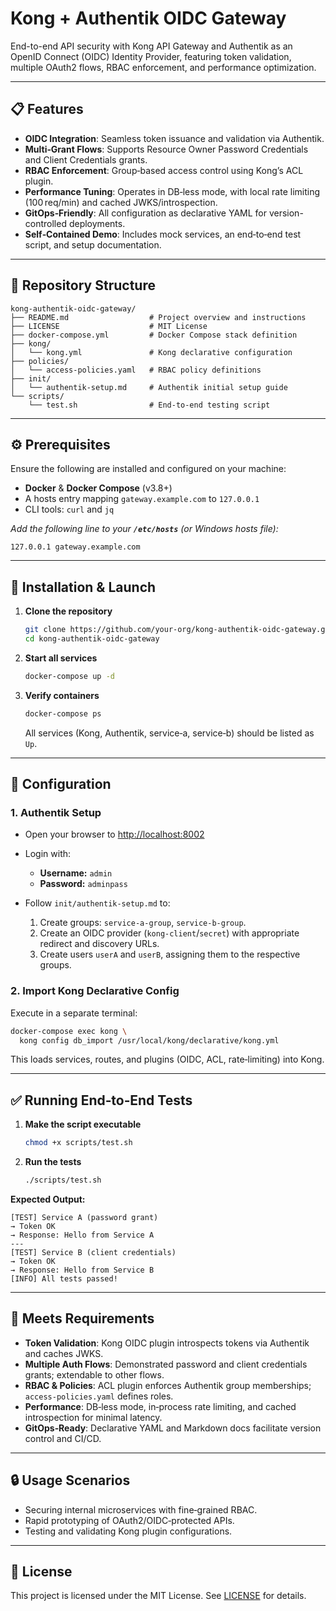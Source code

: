 # Kong + Authentik OIDC Gateway

End-to-end API security with Kong API Gateway and Authentik as an OpenID Connect (OIDC) Identity Provider, featuring token validation, multiple OAuth2 flows, RBAC enforcement, and performance optimization.

---

## 📋 Features

* **OIDC Integration**: Seamless token issuance and validation via Authentik.
* **Multi‑Grant Flows**: Supports Resource Owner Password Credentials and Client Credentials grants.
* **RBAC Enforcement**: Group‑based access control using Kong’s ACL plugin.
* **Performance Tuning**: Operates in DB‑less mode, with local rate limiting (100 req/min) and cached JWKS/introspection.
* **GitOps‑Friendly**: All configuration as declarative YAML for version-controlled deployments.
* **Self‑Contained Demo**: Includes mock services, an end‑to‑end test script, and setup documentation.

---

## 📁 Repository Structure

```
kong-authentik-oidc-gateway/
├── README.md                  # Project overview and instructions
├── LICENSE                    # MIT License
├── docker-compose.yml         # Docker Compose stack definition
├── kong/
│   └── kong.yml               # Kong declarative configuration
├── policies/
│   └── access-policies.yaml   # RBAC policy definitions
├── init/
│   └── authentik-setup.md     # Authentik initial setup guide
└── scripts/
    └── test.sh                # End-to-end testing script
```

---

## ⚙️ Prerequisites

Ensure the following are installed and configured on your machine:

* **Docker** & **Docker Compose** (v3.8+)
* A hosts entry mapping `gateway.example.com` to `127.0.0.1`
* CLI tools: `curl` and `jq`

*Add the following line to your **`/etc/hosts`** (or Windows hosts file):*

```
127.0.0.1 gateway.example.com
```

---

## 🚀 Installation & Launch

1. **Clone the repository**

   ```bash
   git clone https://github.com/your-org/kong-authentik-oidc-gateway.git
   cd kong-authentik-oidc-gateway
   ```

2. **Start all services**

   ```bash
   docker-compose up -d
   ```

3. **Verify containers**

   ```bash
   docker-compose ps
   ```

   All services (Kong, Authentik, service‑a, service‑b) should be listed as `Up`.

---

## 🔧 Configuration

### 1. Authentik Setup

* Open your browser to [http://localhost:8002](http://localhost:8002)
* Login with:

  * **Username:** `admin`
  * **Password:** `adminpass`
* Follow `init/authentik-setup.md` to:

  1. Create groups: `service-a-group`, `service-b-group`.
  2. Create an OIDC provider (`kong-client`/`secret`) with appropriate redirect and discovery URLs.
  3. Create users `userA` and `userB`, assigning them to the respective groups.

### 2. Import Kong Declarative Config

Execute in a separate terminal:

```bash
docker-compose exec kong \
  kong config db_import /usr/local/kong/declarative/kong.yml
```

This loads services, routes, and plugins (OIDC, ACL, rate‑limiting) into Kong.

---

## ✅ Running End‑to‑End Tests

1. **Make the script executable**

   ```bash
   chmod +x scripts/test.sh
   ```

2. **Run the tests**

   ```bash
   ./scripts/test.sh
   ```

**Expected Output:**

```
[TEST] Service A (password grant)
→ Token OK
→ Response: Hello from Service A
---
[TEST] Service B (client credentials)
→ Token OK
→ Response: Hello from Service B
[INFO] All tests passed!
```

---

## 🎯 Meets Requirements

* **Token Validation**: Kong OIDC plugin introspects tokens via Authentik and caches JWKS.
* **Multiple Auth Flows**: Demonstrated password and client credentials grants; extendable to other flows.
* **RBAC & Policies**: ACL plugin enforces Authentik group memberships; `access-policies.yaml` defines roles.
* **Performance**: DB‑less mode, in‑process rate limiting, and cached introspection for minimal latency.
* **GitOps‑Ready**: Declarative YAML and Markdown docs facilitate version control and CI/CD.

---

## 🔒 Usage Scenarios

* Securing internal microservices with fine‑grained RBAC.
* Rapid prototyping of OAuth2/OIDC‑protected APIs.
* Testing and validating Kong plugin configurations.

---

## 📜 License

This project is licensed under the MIT License. See [LICENSE](LICENSE) for details.

